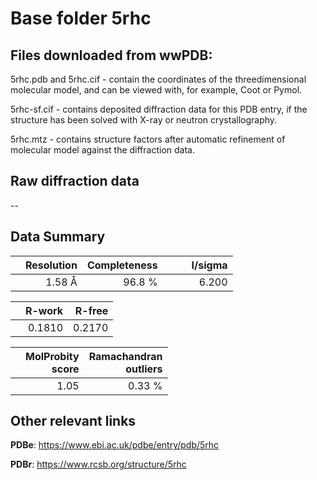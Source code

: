 # Base folder 5rhc

## Files downloaded from wwPDB:

5rhc.pdb and 5rhc.cif - contain the coordinates of the threedimensional molecular model, and can be viewed with, for example, Coot or Pymol.

5rhc-sf.cif - contains deposited diffraction data for this PDB entry, if the structure has been solved with X-ray or neutron crystallography.

5rhc.mtz - contains structure factors after automatic refinement of molecular model against the diffraction data.

## Raw diffraction data

--<br> 

## Data Summary
|   | Resolution | Completeness| I/sigma |
|---|-------------:|----------------:|--------------:|
|   |1.58 Å|96.8  %|<img width=50/>6.200|

|   | **R-work**| **R-free**   
|---|-------------:|----------------:|           
||  0.1810|  0.2170|

|   |**MolProbity<br>score**| **Ramachandran<br>outliers** 
|---|-------------:|----------------:|
||  1.05|  0.33 %|

 

 



## Other relevant links 
**PDBe**:  https://www.ebi.ac.uk/pdbe/entry/pdb/5rhc
 
**PDBr**: https://www.rcsb.org/structure/5rhc 

